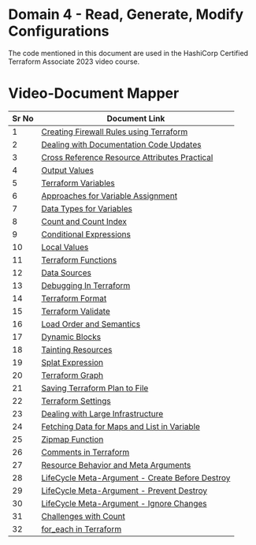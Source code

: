 # Domain 4 - Read, Generate, Modify Configurations

The code mentioned in this document are used in the HashiCorp Certified Terraform Associate 2023 video course.


# Video-Document Mapper

| Sr No | Document Link |
| ------ | ------ |
| 1 | [Creating Firewall Rules using Terraform][PlDa1] |
| 2 | [Dealing with Documentation Code Updates][PlDa2] |
| 3 | [Cross Reference Resource Attributes Practical][PlDa] |
| 4 | [Output Values][PlDb] |
| 5 | [Terraform Variables][PlDc] |
| 6 | [Approaches for Variable Assignment][PlDd] |
| 7 | [Data Types for Variables][PlDe] |
| 8 | [Count and Count Index][PlDf] |
| 9 | [Conditional Expressions][PlDg] |
| 10 | [Local Values][PlDh] |
| 11 | [Terraform Functions][PlDi] |
| 12 | [Data Sources][PlDj] |
| 13 | [Debugging In Terraform][PlDk] |
| 14 | [Terraform Format][PlDl] |
| 15 | [Terraform Validate][PlDm] |
| 16 | [Load Order and Semantics][PlDn] |
| 17 | [Dynamic Blocks][PlDo] |
| 18 | [Tainting Resources][PlDp] |
| 19 | [Splat Expression][PlDq] |
| 20 | [Terraform Graph][PlDr] |
| 21 | [Saving Terraform Plan to File][PlDs] |
| 22 | [Terraform Settings][PlDt] |
| 23 | [Dealing with Large Infrastructure][PlDu] |
| 24 | [Fetching Data for Maps and List in Variable][PlDv] |
| 25 | [Zipmap Function][PlDw] |
| 26 | [Comments in Terraform][PlDx] |
| 27 | [Resource Behavior and Meta Arguments][PlDy] |
| 28 | [LifeCycle Meta-Argument - Create Before Destroy][PlDz] |
| 29 | [LifeCycle Meta-Argument - Prevent Destroy][PlEa] |
| 30 | [LifeCycle Meta-Argument - Ignore Changes][PlEb] |
| 31 | [Challenges with Count][PlEc] |
| 32 | [for_each in Terraform][PlEd] |

[PlDa1]: <./firewall.md>
[PlDa2]: <./doc-code-changes.md>
[PlDa]: <./cross-reference-attributes.md>
[PlDb]: <./output-values.md>
[PlDc]: <./terraform-variables.md>
[PlDd]: <./variable-assignment.md>
[PlDe]: <./data-types.md>
[PlDf]: <./counte-parameter.md>
[PlDg]: <./conditional.md>
[PlDh]: <./local-values.md>
[PlDi]: <./functions.md>
[PlDj]: <./data-sources.md>
[PlDk]: <./debugging.md>
[PlDl]: <./terraform-format.md>
[PlDm]: <./terraform-validate.md>
[PlDo]: <./dynamic-block.md>
[PlDn]: <./load-order.md>
[PlDp]: <./taint.md>
[PlDq]: <./splat-expression.md>
[PlDr]: <./graph.md>
[PlDs]: <./plan-to-file.md>
[PlDt]: <./settings.md>
[PlDu]: <./large-infra.md>
[PlDv]: <./fetch-values-variables.tf>
[PlDw]: <./zipmap.tf>
[PlDx]: <./tf-comments.tf>
[PlDy]: <./meta-argument.md>
[PlDz]: <./create-before-destroy.md>
[PlEa]: <./prevent-destroy.md>
[PlEb]: <./ignore-changes.md>
[PlEc]: <./challenge-count.md>
[PlEd]: <./for_each.md>
